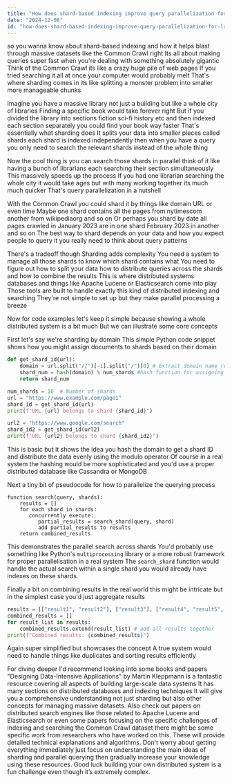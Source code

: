 ```yaml
---
title: "How does shard-based indexing improve query parallelization for large datasets, such as the Common Crawl corpus?"
date: "2024-12-08"
id: "how-does-shard-based-indexing-improve-query-parallelization-for-large-datasets-such-as-the-common-crawl-corpus"
---
```


 so you wanna know about shard-based indexing and how it helps blast through massive datasets like the Common Crawl right  Its all about making queries super fast when you're dealing with something absolutely gigantic  Think of the Common Crawl its like a crazy huge pile of web pages  If you tried searching it all at once your computer would probably melt  That's where sharding comes in its like splitting a monster problem into smaller more manageable chunks

Imagine you have a massive library not just a building but like a whole city of libraries  Finding a specific book would take forever right  But if you divided the library into sections fiction sci-fi history etc  and then indexed each section separately you could find your book way faster  That's essentially what sharding does  It splits your data into smaller pieces called shards  each shard is indexed independently  then when you have a query you only need to search the relevant shards instead of the whole thing

Now the cool thing is you can search those shards in parallel think of it like having a bunch of librarians each searching their section simultaneously  This massively speeds up the process  If you had one librarian searching the whole city it would take ages but with many working together its much much quicker  That's query parallelization in a nutshell

With the Common Crawl you could shard it by things like domain URL  or even time  Maybe one shard contains all the pages from nytimescom another from wikipediaorg and so on  Or perhaps you shard by date all pages crawled in January 2023 are in one shard February 2023 in another and so on  The best way to shard depends on your data and how you expect people to query it you really need to think about query patterns

There's a tradeoff though  Sharding adds complexity  You need a system to manage all those shards to know which shard contains what  You need to figure out how to split your data how to distribute queries across the shards and how to combine the results  This is where distributed systems databases and things like Apache Lucene or Elasticsearch come into play  Those tools are built to handle exactly this kind of distributed indexing and searching  They're not simple to set up but they make parallel processing a breeze

Now for code examples let's keep it simple because showing a whole distributed system is a bit much  But we can illustrate some core concepts

First let's say we're sharding by domain  This simple Python code snippet shows how you might assign documents to shards based on their domain


```python
def get_shard_id(url):
    domain = url.split("//")[-1].split("/")[0] # Extract domain name really crude way just for demo
    shard_num = hash(domain) % num_shards #hash function for assigning a shard number based on the domain
    return shard_num

num_shards = 10  # Number of shards
url = "https://www.example.com/page1"
shard_id = get_shard_id(url)
print(f"URL {url} belongs to shard {shard_id}")

url2 = "https://www.google.com/search"
shard_id2 = get_shard_id(url2)
print(f"URL {url2} belongs to shard {shard_id2}")
```

This is basic but it shows the idea you hash the domain to get a shard ID and distribute the data evenly using the modulo operator  Of course in a real system the hashing would be more sophisticated and you'd use a proper distributed database like Cassandra or MongoDB

Next a tiny bit of pseudocode for how to parallelize the querying process


```
function search(query, shards):
    results = []
    for each shard in shards:
       concurrently execute:
          partial_results = search_shard(query, shard)
          add partial_results to results
    return combined_results
```

This demonstrates the parallel search across shards  You'd probably use something like Python's `multiprocessing` library or a more robust framework for proper parallelisation in a real system  The `search_shard` function would handle the actual search within a single shard  you would already have indexes on these shards.

Finally a bit on combining results  In the real world this might be intricate but in the simplest case you'd just aggregate results


```python
results = [["result1", "result2"], ["result3"], ["result4", "result5", "result6"]]
combined_results = []
for result_list in results:
    combined_results.extend(result_list) # add all results together
print(f"Combined results: {combined_results}")
```

Again super simplified but showcases the concept  A true system would need to handle things like duplicates and sorting results efficiently  

For diving deeper I'd recommend looking into some books and papers  "Designing Data-Intensive Applications" by Martin Kleppmann is a fantastic resource covering all aspects of building large-scale data systems  It has many sections on distributed databases and indexing techniques It will give you a comprehensive understanding not just sharding but also other concepts for managing massive datasets. Also check out papers on distributed search engines like those related to Apache Lucene and Elasticsearch or even some papers focusing on the specific challenges of indexing and searching the Common Crawl dataset there might be some specific work from researchers who have worked on this.  These will provide detailed technical explanations and algorithms.  Don't worry about getting everything immediately just focus on understanding the main ideas of sharding and parallel querying then gradually increase your knowledge using these resources.  Good luck  building your own distributed system is a fun challenge even though it’s extremely complex.
